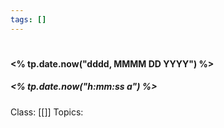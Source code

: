 ```yaml
---
tags: []
---
```

# 
#### <% tp.date.now("dddd, MMMM DD YYYY") %>
##### <% tp.date.now("h:mm:ss a") %>
Class: [[]]
Topics: 